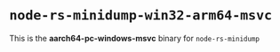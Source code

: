 # `node-rs-minidump-win32-arm64-msvc`

This is the **aarch64-pc-windows-msvc** binary for `node-rs-minidump`
